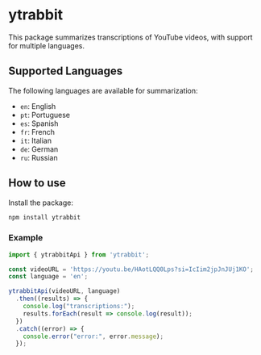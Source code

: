 # ytrabbit

This package summarizes transcriptions of YouTube videos, with support for multiple languages.

## Supported Languages

The following languages are available for summarization:

- `en`: English
- `pt`: Portuguese
- `es`: Spanish
- `fr`: French
- `it`: Italian
- `de`: German
- `ru`: Russian

## How to use

Install the package:

```bash
npm install ytrabbit
```

### Example

```javascript
import { ytrabbitApi } from 'ytrabbit';

const videoURL = 'https://youtu.be/HAotLQQ0Lps?si=IcIim2jpJnJUj1KO';
const language = 'en';

ytrabbitApi(videoURL, language)
  .then((results) => {
    console.log("transcriptions:");
    results.forEach(result => console.log(result));
  })
  .catch((error) => {
    console.error("error:", error.message);
  });    
```
